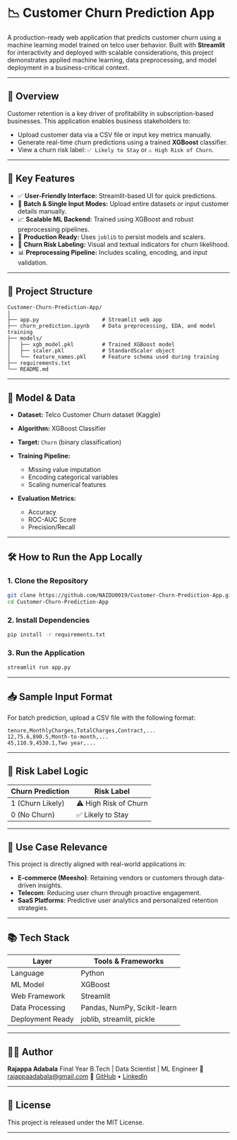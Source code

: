 

# 📉 Customer Churn Prediction App

A production-ready web application that predicts customer churn using a machine learning model trained on telco user behavior. Built with **Streamlit** for interactivity and deployed with scalable considerations, this project demonstrates applied machine learning, data preprocessing, and model deployment in a business-critical context.

---

## 🚀 Overview

Customer retention is a key driver of profitability in subscription-based businesses. This application enables business stakeholders to:

* Upload customer data via a CSV file or input key metrics manually.
* Generate real-time churn predictions using a trained **XGBoost** classifier.
* View a churn risk label: `✅ Likely to Stay` or `⚠️ High Risk of Churn`.

---

## 🎯 Key Features

* ✅ **User-Friendly Interface:** Streamlit-based UI for quick predictions.
* 🔄 **Batch & Single Input Modes:** Upload entire datasets or input customer details manually.
* 📈 **Scalable ML Backend:** Trained using XGBoost and robust preprocessing pipelines.
* 🧪 **Production Ready:** Uses `joblib` to persist models and scalers.
* 🧠 **Churn Risk Labeling:** Visual and textual indicators for churn likelihood.
* 📊 **Preprocessing Pipeline:** Includes scaling, encoding, and input validation.

---

## 📂 Project Structure

```
Customer-Churn-Prediction-App/
│
├── app.py                    # Streamlit web app
├── churn_prediction.ipynb    # Data preprocessing, EDA, and model training
├── models/
│   ├── xgb_model.pkl         # Trained XGBoost model
│   ├── scaler.pkl            # StandardScaler object
│   └── feature_names.pkl     # Feature schema used during training
├── requirements.txt
└── README.md
```

---

## 🧪 Model & Data

* **Dataset:** Telco Customer Churn dataset (Kaggle)
* **Algorithm:** XGBoost Classifier
* **Target:** `Churn` (binary classification)
* **Training Pipeline:**

  * Missing value imputation
  * Encoding categorical variables
  * Scaling numerical features
* **Evaluation Metrics:**

  * Accuracy
  * ROC-AUC Score
  * Precision/Recall

---

## 🛠️ How to Run the App Locally

### 1. Clone the Repository

```bash
git clone https://github.com/NAIDU0019/Customer-Churn-Prediction-App.git
cd Customer-Churn-Prediction-App
```

### 2. Install Dependencies

```bash
pip install -r requirements.txt
```

### 3. Run the Application

```bash
streamlit run app.py
```

---

## 📥 Sample Input Format

For batch prediction, upload a CSV file with the following format:

```csv
tenure,MonthlyCharges,TotalCharges,Contract,...
12,75.6,890.5,Month-to-month,...
45,110.9,4530.1,Two year,...
```

---

## 🧠 Risk Label Logic

| Churn Prediction | Risk Label            |
| ---------------- | --------------------- |
| 1 (Churn Likely) | ⚠️ High Risk of Churn |
| 0 (No Churn)     | ✅ Likely to Stay      |

---

## 💼 Use Case Relevance

This project is directly aligned with real-world applications in:

* **E-commerce (Meesho)**: Retaining vendors or customers through data-driven insights.
* **Telecom**: Reducing user churn through proactive engagement.
* **SaaS Platforms**: Predictive user analytics and personalized retention strategies.

---

## 📚 Tech Stack

| Layer            | Tools & Frameworks          |
| ---------------- | --------------------------- |
| Language         | Python                      |
| ML Model         | XGBoost                     |
| Web Framework    | Streamlit                   |
| Data Processing  | Pandas, NumPy, Scikit-learn |
| Deployment Ready | joblib, streamlit, pickle   |

---

## 👨‍💻 Author

**Rajappa Adabala**
Final Year B.Tech | Data Scientist | ML Engineer
📧 [rajappaadabala@gmail.com](mailto:rajappaadabala@gmail.com)
🔗 [GitHub](https://github.com/NAIDU0019) • [LinkedIn](https://linkedin.com/in/rajappaadabala)

---

## 📌 License

This project is released under the MIT License.

---

